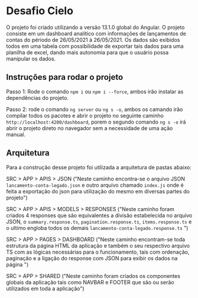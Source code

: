 # Desafio Cielo

O projeto foi criado utilizando a versão 13.1.0 global do Angular.
O projeto consiste em um dashboard analítico com informações de lançamentos de contas do périodo de 26/05/2021 à 26/05/2021. Os dados são exibidos todos em uma tabela com possibilidade de exportar tais dados para uma planilha de excel, dando mais autonomia para que o usuário possa manipular os dados.

## Instruções para rodar o projeto

Passo 1:
Rode o comando `npm i` ou `npm i --force`, ambos irão instalar as dependências do projeto.

Passo 2:
rode o comando `ng server` ou `ng s -o`, ambos os camando irão compilar todos os pacotes e abrir o projeto no seguinte caminho `http://localhost:4200/dashboard`, porem o segundo comando `ng s -o` irá abrir o projeto direto no navegador sem a necessidade de uma ação manual.

## Arquitetura

Para a construção desse projeto foi utilizada a arquitetura de pastas abaixo:

SRC > APP > APIS > JSON ("Neste caminho encontra-se o arquivo JSON `lancamento-conta-legado.json` e outro arquivo chamado `index.js` onde é feita a exportação do json para utilização do mesmo em diversas partes do projeto")

SRC > APP > APIS > MODELS > RESPONSES ("Neste caminho foram criados 4 responses que são equivalentes a divisão estabelecida no arquivo JSON, o `summary.response.ts`, `pagination.response.ts`, `items.response.ts` e o ultimo engloba todos os demais `lancamento-conta-legado.response.ts` ")

SRC > APP > PAGES > DASHBOARD ("Neste caminho encontram-se toda estrutura da página HTML da aplicação e também o seu respectivo arquivo TS com as lógicas necessárias para o funcionamento, tais com ordenação, paginação e a ligação do response com JSON para exibir os dados na página ")

SRC > APP > SHARED ("Neste caminho foram criados os componentes globais da aplicação tais como NAVBAR e FOOTER que são ou serão utilizados em toda a aplicação")
